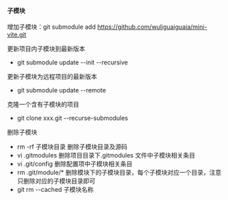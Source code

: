 #### 子模块

增加子模块：git submodule add https://github.com/wuliguaiguaia/mini-vite.git

更新项目内子模块到最新版本

- git submodule update --init --recursive

更新子模块为远程项目的最新版本

- git submodule update --remote

克隆一个含有子模块的项目

- git clone xxx.git --recurse-submodules

删除子模块

- rm -rf 子模块目录 删除子模块目录及源码
- vi .gitmodules 删除项目目录下.gitmodules 文件中子模块相关条目
- vi .git/config 删除配置项中子模块相关条目
- rm .git/module/\* 删除模块下的子模块目录，每个子模块对应一个目录，注意只删除对应的子模块目录即可
- git rm --cached 子模块名称
